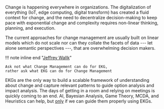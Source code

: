 Change is happening everywhere in organizations.
The digitalization of everything (IoT, edge computing, digital transform)
has created a fluid context for change, and the need to decentralize 
decision-making to keep pace with exponential change and complexity
requires non-linear thinking, planning, and execution.

The current approaches for change management are usually built 
on linear models which do not scale nor can they collate
the facets of data --- let alone semantic perspectives ---, 
that are overwhelming decision makers.

!!! note inline end "[Jeffrey Wallk](https://www.enablingvalue.com)"

    Ask not what Change Management can do for EKG,
    rather ask what EKG can do for Change Management

EKGs are the only way to build a scalable framework of understanding 
about change and capture relevant patterns to guide option analysis 
and impact analysis.
The days of getting in a room and relying on meetings is quickly 
coming to an end.
AI, Bayesian Analysis, Game Theory, MCDA, and Heuristics can help, 
but <ins>only</ins> if we can guide them properly using EKGs.

